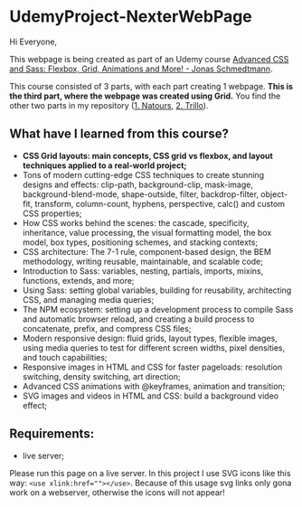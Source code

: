 # UdemyProject-NexterWebPage

Hi Everyone,

This webpage is being created as part of an Udemy course [Advanced CSS and Sass: Flexbox, Grid, Animations and More! - Jonas Schmedtmann](https://www.udemy.com/course/advanced-css-and-sass).

This course consisted of 3 parts, with each part creating 1 webpage. **This is the third part, where the webpage was created using Grid.** You find the other two parts in my repository ([1. Natours](https://github.com/mnstrdm/UdemyProject-NatoursWebPage), [2. Trillo](https://github.com/mnstrdm/UdemyProject-TrilloWebPage)).

## What have I learned from this course?
* **CSS Grid layouts: main concepts, CSS grid vs flexbox, and layout techniques applied to a real-world project;**
* Tons of modern cutting-edge CSS techniques to create stunning designs and effects: clip-path, background-clip, mask-image, background-blend-mode, shape-outside, filter, backdrop-filter, object-fit, transform, column-count, hyphens, perspective, calc() and custom CSS properties;
* How CSS works behind the scenes: the cascade, specificity, inheritance, value processing, the visual formatting model, the box model, box types, positioning schemes, and stacking contexts;
* CSS architecture: The 7-1 rule, component-based design, the BEM methodology, writing reusable, maintainable, and scalable code;
* Introduction to Sass: variables, nesting, partials, imports, mixins, functions, extends, and more;
* Using Sass: setting global variables, building for reusability, architecting CSS, and managing media queries;
* The NPM ecosystem: setting up a development process to compile Sass and automatic browser reload, and creating a build process to concatenate, prefix, and compress CSS files;
* Modern responsive design: fluid grids, layout types, flexible images, using media queries to test for different screen widths, pixel densities, and touch capabilities;
* Responsive images in HTML and CSS for faster pageloads: resolution switching, density switching, art direction;
* Advanced CSS animations with @keyframes, animation and transition;
* SVG images and videos in HTML and CSS: build a background video effect;

## Requirements: 
* live server;

Please run this page on a live server.
In this project I use SVG icons like this way: `<use xlink:href=""></use>`.
Because of this usage svg links only gona work on a webserver, otherwise the icons will not appear!
